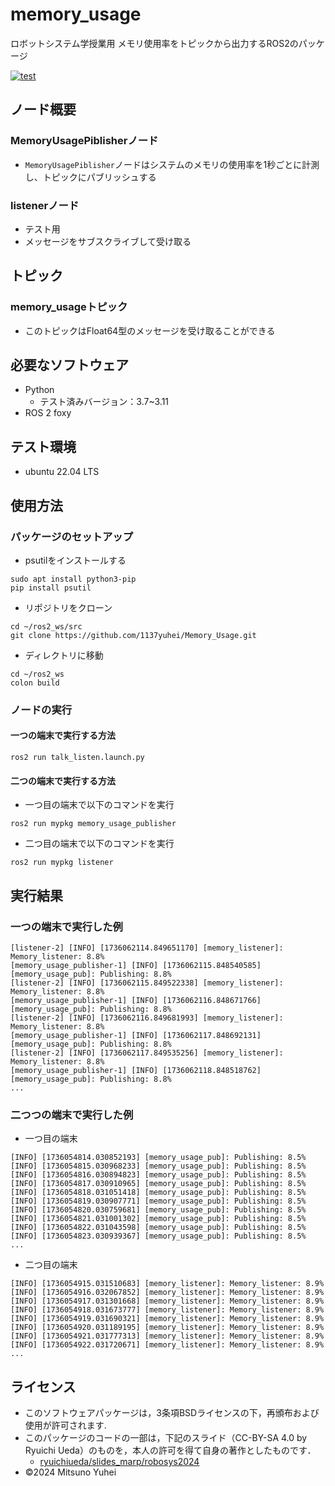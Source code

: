 # memory_usage
ロボットシステム学授業用
メモリ使用率をトピックから出力するROS2のパッケージ

[![test](https://github.com/1137yuhei/robosys2024/actions/workflows/test.yml/badge.svg)](https://github.com/1137yuhei/robosys2024/actions/workflows/test.yml)

##  ノード概要

###  MemoryUsagePiblisherノード

- ```MemoryUsagePiblisher```ノードはシステムのメモリの使用率を1秒ごとに計測し、トピックにパブリッシュする

###  listenerノード

- テスト用
- メッセージをサブスクライブして受け取る

##  トピック

###  memory_usageトピック

- このトピックはFloat64型のメッセージを受け取ることができる

## 必要なソフトウェア

- Python
  - テスト済みバージョン：3.7~3.11
- ROS 2 foxy

## テスト環境

- ubuntu 22.04 LTS


## 使用方法

### パッケージのセットアップ

- psutilをインストールする
```
sudo apt install python3-pip
pip install psutil
```
- リポジトリをクローン
```
cd ~/ros2_ws/src
git clone https://github.com/1137yuhei/Memory_Usage.git
```
- ディレクトリに移動
```
cd ~/ros2_ws
colon build
```
###  ノードの実行

####  一つの端末で実行する方法

  `ros2 run talk_listen.launch.py`

####  二つの端末で実行する方法

  - 一つ目の端末で以下のコマンドを実行

  `ros2 run mypkg memory_usage_publisher`

  - 二つ目の端末で以下のコマンドを実行

  `ros2 run mypkg listener`

## 実行結果

### 一つの端末で実行した例
```
[listener-2] [INFO] [1736062114.849651170] [memory_listener]: Memory_listener: 8.8%
[memory_usage_publisher-1] [INFO] [1736062115.848540585] [memory_usage_pub]: Publishing: 8.8%
[listener-2] [INFO] [1736062115.849522338] [memory_listener]: Memory_listener: 8.8%
[memory_usage_publisher-1] [INFO] [1736062116.848671766] [memory_usage_pub]: Publishing: 8.8%
[listener-2] [INFO] [1736062116.849681993] [memory_listener]: Memory_listener: 8.8%
[memory_usage_publisher-1] [INFO] [1736062117.848692131] [memory_usage_pub]: Publishing: 8.8%
[listener-2] [INFO] [1736062117.849535256] [memory_listener]: Memory_listener: 8.8%
[memory_usage_publisher-1] [INFO] [1736062118.848518762] [memory_usage_pub]: Publishing: 8.8%
...
```
### 二つつの端末で実行した例

- 一つ目の端末
```
[INFO] [1736054814.030852193] [memory_usage_pub]: Publishing: 8.5%
[INFO] [1736054815.030968233] [memory_usage_pub]: Publishing: 8.5%
[INFO] [1736054816.030894823] [memory_usage_pub]: Publishing: 8.5%
[INFO] [1736054817.030910965] [memory_usage_pub]: Publishing: 8.5%
[INFO] [1736054818.031051418] [memory_usage_pub]: Publishing: 8.5%
[INFO] [1736054819.030907771] [memory_usage_pub]: Publishing: 8.5%
[INFO] [1736054820.030759681] [memory_usage_pub]: Publishing: 8.5%
[INFO] [1736054821.031001302] [memory_usage_pub]: Publishing: 8.5%
[INFO] [1736054822.031043598] [memory_usage_pub]: Publishing: 8.5%
[INFO] [1736054823.030939367] [memory_usage_pub]: Publishing: 8.5%
...
```
- 二つ目の端末
```
[INFO] [1736054915.031510683] [memory_listener]: Memory_listener: 8.9%
[INFO] [1736054916.032067852] [memory_listener]: Memory_listener: 8.9%
[INFO] [1736054917.031301668] [memory_listener]: Memory_listener: 8.9%
[INFO] [1736054918.031673777] [memory_listener]: Memory_listener: 8.9%
[INFO] [1736054919.031690321] [memory_listener]: Memory_listener: 8.9%
[INFO] [1736054920.031189195] [memory_listener]: Memory_listener: 8.9%
[INFO] [1736054921.031777313] [memory_listener]: Memory_listener: 8.9%
[INFO] [1736054922.031720671] [memory_listener]: Memory_listener: 8.9%
...
```

## ライセンス
- このソフトウェアパッケージは，3条項BSDライセンスの下，再頒布および使用が許可されます.
- このパッケージのコードの一部は，下記のスライド（CC-BY-SA 4.0 by Ryuichi Ueda）のものを，本人の許可を得て自身の著作としたものです．
    - [ryuichiueda/slides_marp/robosys2024](https://github.com/ryuichiueda/slides_marp/tree/master/robosys2024)
- ©2024 Mitsuno Yuhei
